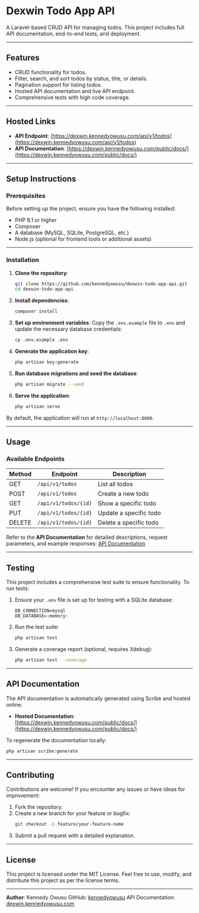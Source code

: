 
# Dexwin Todo App API

A Laravel-based CRUD API for managing todos. This project includes full API documentation, end-to-end tests, and deployment.

---

## Features

- CRUD functionality for todos.
- Filter, search, and sort todos by status, title, or details.
- Pagination support for listing todos.
- Hosted API documentation and live API endpoint.
- Comprehensive tests with high code coverage.

---

## Hosted Links

- **API Endpoint**: [https://dexwin.kennedyowusu.com/api/v1/todos](https://dexwin.kennedyowusu.com/api/v1/todos)
- **API Documentation**: [https://dexwin.kennedyowusu.com/public/docs/](https://dexwin.kennedyowusu.com/public/docs/)

---

## Setup Instructions

### Prerequisites

Before setting up the project, ensure you have the following installed:

- PHP 8.1 or higher
- Composer
- A database (MySQL, SQLite, PostgreSQL, etc.)
- Node.js (optional for frontend tools or additional assets)

---

### Installation

1. **Clone the repository**:
   ```bash
   git clone https://github.com/kennedyowusu/dexwin-todo-app-api.git
   cd dexwin-todo-app-api
   ```

2. **Install dependencies**:
   ```bash
   composer install
   ```

3. **Set up environment variables**:
   Copy the `.env.example` file to `.env` and update the necessary database credentials:
   ```bash
   cp .env.example .env
   ```

4. **Generate the application key**:
   ```bash
   php artisan key:generate
   ```

5. **Run database migrations and seed the database**:
   ```bash
   php artisan migrate --seed
   ```

6. **Serve the application**:
   ```bash
   php artisan serve
   ```

By default, the application will run at `http://localhost:8000`.

---

## Usage

### Available Endpoints

| Method | Endpoint                   | Description                          |
|--------|----------------------------|--------------------------------------|
| GET    | `/api/v1/todos`            | List all todos                      |
| POST   | `/api/v1/todos`            | Create a new todo                   |
| GET    | `/api/v1/todos/{id}`       | Show a specific todo                |
| PUT    | `/api/v1/todos/{id}`       | Update a specific todo              |
| DELETE | `/api/v1/todos/{id}`       | Delete a specific todo              |

Refer to the **API Documentation** for detailed descriptions, request parameters, and example responses:
[API Documentation](https://dexwin.kennedyowusu.com/public/docs/)

---

## Testing

This project includes a comprehensive test suite to ensure functionality. To run tests:

1. Ensure your `.env` file is set up for testing with a SQLite database:
   ```env
   DB_CONNECTION=mysql
   DB_DATABASE=:memory:
   ```

2. Run the test suite:
   ```bash
   php artisan test
   ```

3. Generate a coverage report (optional, requires Xdebug):
   ```bash
   php artisan test --coverage
   ```

---

## API Documentation

The API documentation is automatically generated using Scribe and hosted online.

- **Hosted Documentation**: [https://dexwin.kennedyowusu.com/public/docs/](https://dexwin.kennedyowusu.com/public/docs/)

To regenerate the documentation locally:
```bash
php artisan scribe:generate
```

---

## Contributing

Contributions are welcome! If you encounter any issues or have ideas for improvement:

1. Fork the repository.
2. Create a new branch for your feature or bugfix:
   ```bash
   git checkout -b feature/your-feature-name
   ```
3. Submit a pull request with a detailed explanation.

---

## License

This project is licensed under the MIT License. Feel free to use, modify, and distribute this project as per the license terms.

---

**Author**: Kennedy Owusu
GitHub: [kennedyowusu](https://github.com/kennedyowusu)
API Documentation: [dexwin.kennedyowusu.com](https://dexwin.kennedyowusu.com/public/docs/)

